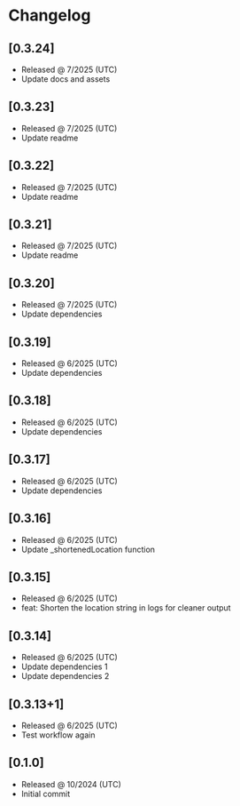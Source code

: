 # Changelog

## [0.3.24]

- Released @ 7/2025 (UTC)
- Update docs and assets

## [0.3.23]

- Released @ 7/2025 (UTC)
- Update readme

## [0.3.22]

- Released @ 7/2025 (UTC)
- Update readme

## [0.3.21]

- Released @ 7/2025 (UTC)
- Update readme

## [0.3.20]

- Released @ 7/2025 (UTC)
- Update dependencies

## [0.3.19]

- Released @ 6/2025 (UTC)
- Update dependencies

## [0.3.18]

- Released @ 6/2025 (UTC)
- Update dependencies

## [0.3.17]

- Released @ 6/2025 (UTC)
- Update dependencies

## [0.3.16]

- Released @ 6/2025 (UTC)
- Update _shortenedLocation function

## [0.3.15]

- Released @ 6/2025 (UTC)
- feat: Shorten the location string in logs for cleaner output

## [0.3.14]

- Released @ 6/2025 (UTC)
- Update dependencies 1
- Update dependencies 2

## [0.3.13+1]

- Released @ 6/2025 (UTC)
- Test workflow again

## [0.1.0]

- Released @ 10/2024 (UTC)
- Initial commit
